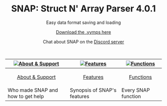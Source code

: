 <h1 align="center">SNAP: Struct N' Array Parser 4.0.1</h1>

<p align="center">Easy data format saving and loading</p>

<p align="center"><a href="https://github.com/JujuAdams/SNAP/releases/">Download the .yymps here</a></p>

<p align="center">Chat about SNAP on the <a href="https://discord.gg/8krYCqr">Discord server</a></p>

&nbsp;

|[![About & Support](https://raw.githubusercontent.com/wiki/JujuAdams/scribble/images/faq.png)](https://github.com/JujuAdams/SNAP/wiki/About-&-Support)|[![Features](https://raw.githubusercontent.com/wiki/JujuAdams/scribble/images/features.png)](https://github.com/JujuAdams/SNAP/wiki/Features)|[![Functions](https://raw.githubusercontent.com/wiki/JujuAdams/scribble/images/code.png)](https://github.com/JujuAdams/SNAP/wiki/Function-Index)|
|----------------------|----------------------|----------------------|
|<p align="center">[About & Support](https://github.com/JujuAdams/SNAP/wiki/About-&-Support)</p>|<p align="center">[Features](https://github.com/JujuAdams/SNAP/wiki/Features)</p>|<p align="center">[Functions](https://github.com/JujuAdams/SNAP/wiki/Function-Index)</p>|
|Who made SNAP and how to get help| Synopsis of SNAP's features | Every SNAP function |
